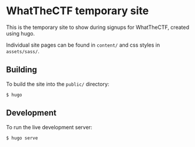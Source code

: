# WhatTheCTF temporary site

This is the temporary site to show during signups for WhatTheCTF, created
using hugo.

Individual site pages can be found in `content/` and css styles in
`assets/sass/`.

## Building

To build the site into the `public/` directory:

    $ hugo

## Development

To run the live development server:

    $ hugo serve
